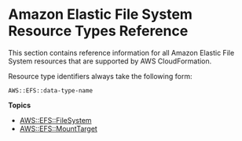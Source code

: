 # Amazon Elastic File System Resource Types Reference<a name="cfn-reference-efs"></a>

This section contains reference information for all Amazon Elastic File System resources that are supported by AWS CloudFormation\.

Resource type identifiers always take the following form:

```
AWS::EFS::data-type-name
```

**Topics**
+ [AWS::EFS::FileSystem](aws-resource-efs-filesystem.md)
+ [AWS::EFS::MountTarget](aws-resource-efs-mounttarget.md)